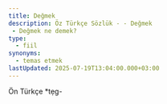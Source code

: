 ```yaml
---
title: Değmek
description: Öz Türkçe Sözlük - - Değmek 
 - Değmek ne demek?
type:
  - fiil
synonyms:
  - temas etmek
lastUpdated: 2025-07-19T13:04:00.000+03:00
---
```

Ön Türkçe \*tẹg-
